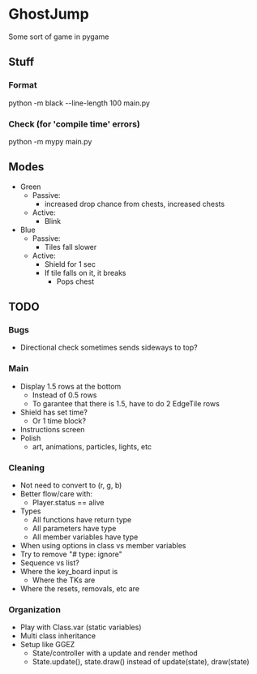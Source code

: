 # GhostJump
Some sort of game in pygame


## Stuff

### Format

python -m black --line-length 100 main.py

### Check (for 'compile time' errors)

python -m mypy main.py


## Modes

- Green
    - Passive:
        - increased drop chance from chests, increased chests
    - Active:
        - Blink
- Blue
    - Passive:
        - Tiles fall slower
    - Active:
        - Shield for 1 sec
        - If tile falls on it, it breaks
            - Pops chest


## TODO

### Bugs
- Directional check sometimes sends sideways to top?

### Main

- Display 1.5 rows at the bottom
    - Instead of 0.5 rows
    - To garantee that there is 1.5, have to do 2 EdgeTile rows
- Shield has set time?
    - Or 1 time block?
- Instructions screen
- Polish
    - art, animations, particles, lights, etc

### Cleaning

- Not need to convert to (r, g, b)
- Better flow/care with:
    - Player.status == alive
- Types
    - All functions have return type
    - All parameters have type
    - All member variables have type
- When using options in class vs member variables
- Try to remove "# type: ignore"
- Sequence vs list?
- Where the key_board input is
    - Where the TKs are
- Where the resets, removals, etc are


### Organization

- Play with Class.var (static variables)
- Multi class inheritance
- Setup like GGEZ
    - State/controller with a update and render method
    - State.update(), state.draw() instead of update(state), draw(state)